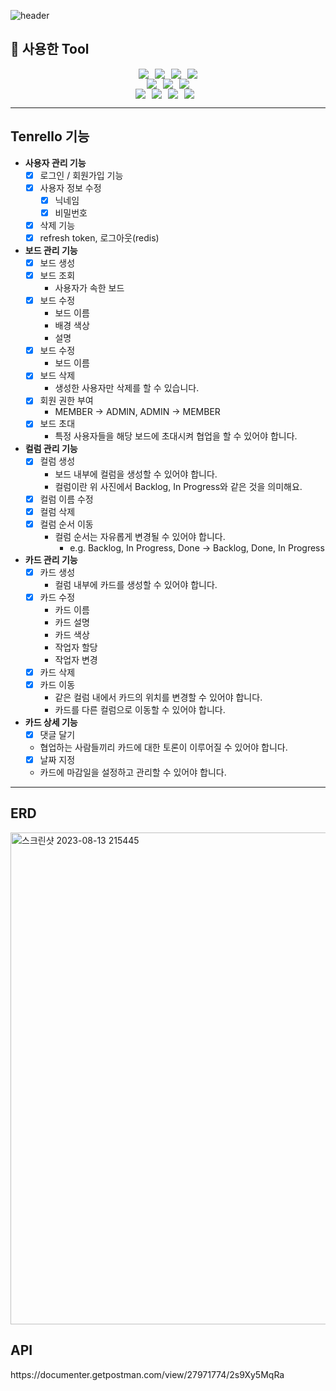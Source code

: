 ![header](https://capsule-render.vercel.app/api?type=wave&color=auto&height=300&section=header&text=Tenrello&fontSize=90)


## 🔧 사용한 Tool
<div style="display: flex; justify-content: center;">
  <img src="https://img.shields.io/badge/Java-007396?&style=flat&logo=Java&logoColor=white" style="margin-right: 10px;">
  <img src="https://img.shields.io/badge/HTML5-E34F26?style=flat&logo=HTML5&logoColor=white" style="margin-right: 10px;"/>
	<img src="https://img.shields.io/badge/CSS3-1572B6?style=flat&logo=CSS3&logoColor=white" style="margin-right: 10px;" />
  <img src="https://img.shields.io/badge/JavaScript-F7DF1E?style=flat&logo=javascript&logoColor=white" />
</div>

<div style="display: flex; justify-content: center;">
  <img src="https://img.shields.io/badge/Spring-6DB33F?&style=flat&logo=spring&logoColor=white" style="margin-right: 10px;">
  <img src="https://img.shields.io/badge/MySQL-4479A1?style=flat&logo=mysql&logoColor=white" style="margin-right: 10px;"/>
  <img src="https://img.shields.io/badge/ApachetTomcat-F8DC75?style=flat&logo=apachetomcat&logoColor=white"/>
</div>

<div style="display: flex; justify-content: center;">
  <img src="https://img.shields.io/badge/Git-F05032?style=flat&logo=git&logoColor=white" style="margin-right: 10px;">
  <img src="https://img.shields.io/badge/Github-181717?style=flat&logo=github&logoColor=white" style="margin-right: 10px;">
  <img src="https://img.shields.io/badge/Intellijidea-000000?style=flat&logo=intellijidea&logoColor=white" style="margin-right: 10px;">
  <img src="https://img.shields.io/badge/Postman-FF6C37?style=flat&logo=postman&logoColor=white" style="margin-right: 10px;">
</div>

---------------------------------------------------------------
<h2>Tenrello 기능</h2>

- **사용자 관리 기능**
    - [x]  로그인 / 회원가입 기능
    - [x]  사용자 정보 수정
        - [x]  닉네임
        - [x]  비밀번호
    - [x]  삭제 기능
    - [x]  refresh token, 로그아웃(redis)
        
- **보드 관리 기능**
    - [x]  보드 생성
    - [x]  보드 조회
        - 사용자가 속한 보드
    - [x]  보드 수정
        - 보드 이름
        - 배경 색상
        - 설명
    - [x]  보드 수정
        - 보드 이름
    - [x]  보드 삭제
        - 생성한 사용자만 삭제를 할 수 있습니다.
    - [x]  회원 권한 부여
        - MEMBER → ADMIN, ADMIN → MEMBER
    - [x]  보드 초대
        - 특정 사용자들을 해당 보드에 초대시켜 협업을 할 수 있어야 합니다.
          
- **컬럼 관리 기능**
    - [x]  컬럼 생성
        - 보드 내부에 컬럼을 생성할 수 있어야 합니다.
        - 컬럼이란 위 사진에서 Backlog, In Progress와 같은 것을 의미해요.
    - [x]  컬럼 이름 수정
    - [x]  컬럼 삭제
    - [x]  컬럼 순서 이동
        - 컬럼 순서는 자유롭게 변경될 수 있어야 합니다.
            - e.g. Backlog, In Progress, Done → Backlog, Done, In Progress
              
- **카드 관리 기능**
    - [x]  카드 생성
        - 컬럼 내부에 카드를 생성할 수 있어야 합니다.
    - [x]  카드 수정
        - 카드 이름
        - 카드 설명
        - 카드 색상
        - 작업자 할당
        - 작업자 변경
    - [x]  카드 삭제
    - [x]  카드 이동
        - 같은 컬럼 내에서 카드의 위치를 변경할 수 있어야 합니다.
        - 카드를 다른 컬럼으로 이동할 수 있어야 합니다.
- **카드 상세 기능**
    - [x]  댓글 달기
	- 협업하는 사람들끼리 카드에 대한 토론이 이루어질 수 있어야 합니다.
    - [x]  날짜 지정
	- 카드에 마감일을 설정하고 관리할 수 있어야 합니다.

---------------------------------------------------------
<h2>ERD</h2>
<img width="787" alt="스크린샷 2023-08-13 215445" src="https://github.com/minwoolee7328/Tenrello/assets/130745679/ac35d739-165c-4f40-bf8e-fdc4b7eba375">

<h2>API</h2>
https://documenter.getpostman.com/view/27971774/2s9Xy5MqRa
